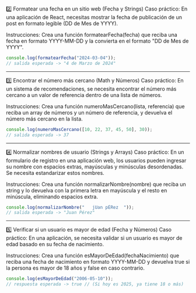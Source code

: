 2️⃣ Formatear una fecha en un sitio web (Fecha y Strings)
Caso práctico:
En una aplicación de React, necesitas mostrar la fecha de publicación de un post en formato legible (DD de Mes de YYYY).

Instrucciones:
Crea una función formatearFecha(fecha) que reciba una fecha en formato YYYY-MM-DD y la convierta en el formato "DD de Mes de YYYY".

```js
console.log(formatearFecha("2024-03-04"));
// salida esperada -> "4 de Marzo de 2024"
```

---

3️⃣ Encontrar el número más cercano (Math y Números)
Caso práctico:
En un sistema de recomendaciones, se necesita encontrar el número más cercano a un valor de referencia dentro 
de una lista de números.

Instrucciones:
Crea una función numeroMasCercano(lista, referencia) que reciba un array de números y un número de referencia, 
y devuelva el número más cercano en la lista.

```js
console.log(numeroMasCercano([10, 22, 37, 45, 50], 30));
// salida esperada -> 37
```

---

4️⃣ Normalizar nombres de usuario (Strings y Arrays)
Caso práctico:
En un formulario de registro en una aplicación web, los usuarios pueden ingresar su nombre con espacios extras, 
mayúsculas y minúsculas desordenadas. Se necesita estandarizar estos nombres.

Instrucciones:
Crea una función normalizarNombre(nombre) que reciba un string y lo devuelva con la primera letra en mayúscula 
y el resto en minúscula, eliminando espacios extra.

```js
console.log(normalizarNombre("   jUan pÉRez  "));
// salida esperada -> "Juan Pérez"
```

---

5️⃣ Verificar si un usuario es mayor de edad (Fecha y Números)
Caso práctico:
En una aplicación, se necesita validar si un usuario es mayor de edad basado en su fecha de nacimiento.

Instrucciones:
Crea una función esMayorDeEdad(fechaNacimiento) que reciba una fecha de nacimiento en formato YYYY-MM-DD 
y devuelva true si la persona es mayor de 18 años y false en caso contrario.

```js
console.log(esMayorDeEdad("2006-05-10"));
// respuesta esperada -> true // (Si hoy es 2025, ya tiene 18 o más)
```
